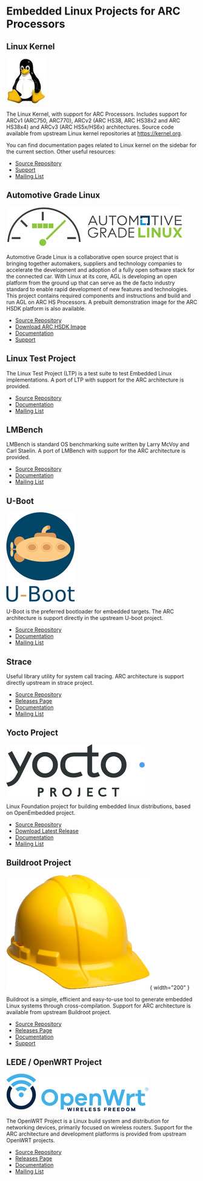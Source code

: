 # Embedded Linux Projects for ARC Processors

## Linux Kernel

![Logo Linux](images/logo-linux.jpg)

The Linux Kernel, with support for ARC Processors. Includes support for ARCv1
(ARC750, ARC770), ARCv2 (ARC HS38, ARC HS38x2 and ARC HS38x4) and ARCv3
(ARC HS5x/HS6x) architectures. Source code available from upstream Linux kernel
repositories at <https://kernel.org>.

You can find documentation pages related to Linux kernel on the sidebar for
the current section. Other useful resources:

* [Source Repository](https://kernel.org)
* [Support](https://github.com/foss-for-synopsys-dwc-arc-processors/linux/issues)
* [Mailing List](http://lists.infradead.org/mailman/listinfo/linux-snps-arc)

## Automotive Grade Linux

![Logo Automotive Grade Linux](images/logo-automotive.png)

Automotive Grade Linux is a collaborative open source project that is bringing
together automakers, suppliers and technology companies to accelerate the
development and adoption of a fully open software stack for the connected car.
With Linux at its core, AGL is developing an open platform from the ground up
that can serve as the de facto industry standard to enable rapid development of
new features and technologies. This project contains required components and
instructions and build and run AGL on ARC HS Processors. A prebuilt
demonstration image for the ARC HSDK platform is also available.

* [Source Repository](https://github.com/foss-for-synopsys-dwc-arc-processors/meta-synopsys/tree/snps_agl_2018.09)
* [Download ARC HSDK Image](https://github.com/foss-for-synopsys-dwc-arc-processors/meta-agl/releases/tag/synopsys_flounder_5991_RC1)
* [Documentation](https://github.com/foss-for-synopsys-dwc-arc-processors/meta-synopsys/tree/snps_agl_2018.09/README.md)
* [Support](https://github.com/foss-for-synopsys-dwc-arc-processors/meta-synopsys/issues)

## Linux Test Project

The Linux Test Project (LTP) is a test suite to test Embedded Linux
implementations. A port of LTP with support for the ARC architecture is provided.

* [Source Repository](https://github.com/foss-for-synopsys-dwc-arc-processors/ltp)
* [Documentation](https://github.com/foss-for-synopsys-dwc-arc-processors/ltp/wiki/Linux-Test-Project-for-ARC)
* [Mailing List](http://lists.infradead.org/mailman/listinfo/linux-snps-arc)

## LMBench

LMBench is standard OS benchmarking suite written by Larry McVoy and Carl
Staelin. A port of LMBench with support for the ARC architecture is provided.

* [Source Repository](https://github.com/foss-for-synopsys-dwc-arc-processors/lmbench)
* [Documentation](https://github.com/foss-for-synopsys-dwc-arc-processors/lmbench/wiki/LMBench-for-ARC-Linux)
* [Mailing List](http://lists.infradead.org/mailman/listinfo/linux-snps-arc)

## U-Boot

![Logo U-Boot](images/logo-uboot.png)

U-Boot is the preferred bootloader for embedded targets. The ARC architecture
is support directly in the upstream U-boot project.

* [Source Repository](https://source.denx.de/u-boot/u-boot.git)
* [Documentation](https://u-boot.readthedocs.io/en/latest/)
* [Mailing List](http://lists.denx.de)

## Strace

Useful library utility for system call tracing. ARC architecture is support
directly upstream in strace project.

* [Source Repository](https://github.com/strace/strace)
* [Releases Page](https://github.com/strace/strace/releases)
* [Documentation](https://strace.io)
* [Mailing List](https://sourceforge.net/p/strace/mailman/strace-devel/)

## Yocto Project

![Logo Yocto](images/logo-yocto.png)

Linux Foundation project for building embedded linux distributions, based
on OpenEmbedded project.

* [Source Repository](https://github.com/foss-for-synopsys-dwc-arc-processors/meta-synopsys)
* [Download Latest Release](https://github.com/foss-for-synopsys-dwc-arc-processors/meta-synopsys/archive/morty.zip)
* [Documentation](https://docs.yoctoproject.org)
* [Mailing List](https://www.yoctoproject.org/community/mailing-lists/)

## Buildroot Project

![Logo Buildroot](images/logo-buildroot.png){ width="200" }

Buildroot is a simple, efficient and easy-to-use tool to generate embedded Linux
systems through cross-compilation. Support for ARC architecture is available
from upstream Buildroot project.

* [Source Repository](https://git.busybox.net/buildroot/)
* [Releases Page](https://buildroot.org/download.html)
* [Documentation](https://buildroot.org/docs.html)
* [Support](https://buildroot.org/support.html)

## LEDE / OpenWRT Project

![Logo OpenWRT](images/logo-openwrt.png)

The OpenWRT Project is a Linux build system and distribution for networking
devices, primarily focused on wireless routers. Support for the ARC
architecture and development platforms is provided from upstream OpenWRT projects.

* [Source Repository](https://git.openwrt.org/?p=openwrt/openwrt.git;a=shortlog;h=refs/tags/v18.06.1)
* [Releases Page](https://downloads.openwrt.org/releases/18.06.1/targets/)
* [Documentation](https://openwrt.org/docs/start)
* [Mailing List](https://lists.infradead.org/mailman/listinfo/openwrt-devel)
